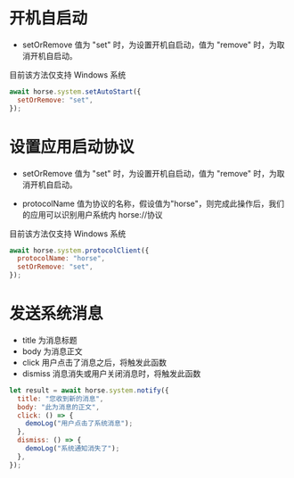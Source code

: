 # 开机自启动

- setOrRemove 值为 "set" 时，为设置开机自启动，值为 "remove" 时，为取消开机自启动。

目前该方法仅支持 Windows 系统

```js
await horse.system.setAutoStart({
  setOrRemove: "set",
});
```

# 设置应用启动协议

- setOrRemove 值为 "set" 时，为设置开机自启动，值为 "remove" 时，为取消开机自启动。

- protocolName 值为协议的名称，假设值为"horse"，则完成此操作后，我们的应用可以识别用户系统内 horse://协议

目前该方法仅支持 Windows 系统

```js
await horse.system.protocolClient({
  protocolName: "horse",
  setOrRemove: "set",
});
```

# 发送系统消息

- title 为消息标题
- body 为消息正文
- click 用户点击了消息之后，将触发此函数
- dismiss 消息消失或用户关闭消息时，将触发此函数

```js
let result = await horse.system.notify({
  title: "您收到新的消息",
  body: "此为消息的正文",
  click: () => {
    demoLog("用户点击了系统消息");
  },
  dismiss: () => {
    demoLog("系统通知消失了");
  },
});
```
